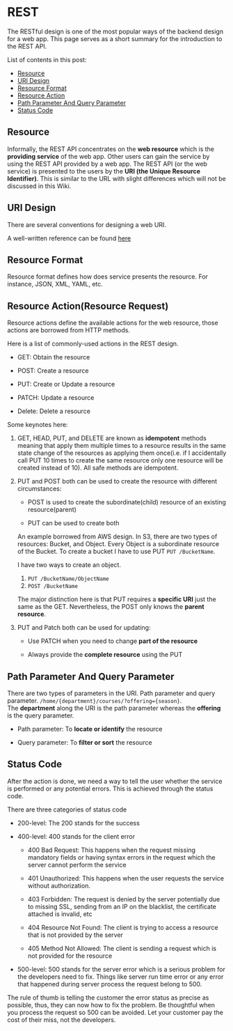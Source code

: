 # REST
The RESTful design is one of the most popular ways of the backend design for a web app.  This page serves as a short summary for the introduction to the REST API.

List of contents in this post:
- [Resource](#Resource)
- [URI Design](#URI-Design)
- [Resource Format](#Resource-Format)
- [Resource Action](#Resource-Action(Resource-Request))
- [Path Parameter And Query Parameter](#Path-Parameter-And-Query-Parameter)
- [Status Code](#Status-Code)

## Resource
Informally, the REST API concentrates on the **web resource** which is the **providing service** of the web app.  Other users can gain the service by using the REST API provided by a web app.  The REST API (or the web service) is presented to the users by the **URI (the Unique Resource Identifier)**. This is similar to the URL with slight differences which will not be discussed in this Wiki.

## URI Design
There are several conventions for designing a web URI.

A well-written reference can be found [here](https://blog.restcase.com/7-rules-for-rest-api-uri-design/)

## Resource Format
Resource format defines how does service presents the resource.  For instance, JSON, XML, YAML, etc.

## Resource Action(Resource Request)
Resource actions define the available actions for the web resource, those actions are borrowed from HTTP methods.

Here is a list of commonly-used actions in the REST design.
- GET: Obtain the resource

- POST: Create a resource

- PUT:  Create or Update a resource

- PATCH: Update a resource

- Delete: Delete a resource

Some keynotes here:
1. GET, HEAD, PUT, and DELETE are known as **idempotent** methods meaning that apply them multiple times to a resource results in the same state change of the resources as applying them once(i.e. if I accidentally call PUT 10 times to create the same resource only one resource will be created instead of 10).  All safe methods are idempotent.

2. PUT and POST both can be used to create the resource with different circumstances:
    - POST is used to create the subordinate(child) resource of an existing resource(parent)

    - PUT can be used to create both

   An example borrowed from AWS design.  In S3, there are two types of resources: Bucket, and Object.  Every Object is a subordinate resource of the Bucket.  To create a bucket I have to use PUT `PUT /BucketName`.

   I have two ways to create an object.
    1. `PUT /BucketName/ObjectName`
    2. `POST /BucketName`

   The major distinction here is that PUT requires a **specific URI** just the same as the GET.  Nevertheless, the POST only knows the **parent resource**.

3. PUT and Patch both can be used for updating:
    - Use PATCH when you need to change **part of the resource**

    - Always provide the **complete resource** using the PUT

## Path Parameter And Query Parameter
There are two types of parameters in the URI.  Path parameter and query parameter.  `/home/{department}/courses/?offering={season}`.  
The **department** along the URI is the path parameter whereas the **offering** is the query parameter.
- Path parameter: To **locate or identify** the resource

- Query parameter: To **filter or sort** the resource

## Status Code
After the action is done, we need a way to tell the user whether the service is performed or any potential errors.  This is achieved through the status code.

There are three categories of status code
- 200-level: The 200 stands for the success

- 400-level: 400 stands for the client error
    - 400 Bad Request: This happens when the request missing mandatory fields or having syntax errors in the request which the server cannot perform the service

    - 401 Unauthorized: This happens when the user requests the service without authorization.

    - 403 Forbidden: The request is denied by the server potentially due to missing SSL, sending from an IP on the blacklist, the certificate attached is invalid, etc

    - 404 Resource Not Found: The client is trying to access a resource that is not provided by the server

    - 405 Method Not Allowed: The client is sending a request which is not provided for the resource

- 500-level: 500 stands for the server error which is a serious problem for the developers need to fix.  Things like server run time error or any error that happened during server process the request belong to 500.

The rule of thumb is telling the customer the error status as precise as possible, thus, they can now how to fix the problem.  Be thoughtful when you process the request so 500 can be avoided.  Let your customer pay the cost of their miss, not the developers. 



